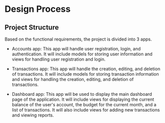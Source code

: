 # Design Process

## Project Structure

Based on the functional requirements, the project is divided into 3 apps.

- Accounts app: This app will handle user registration, login, and authentication. It will include models for storing user information and views for handling user registration and login.

- Transactions app: This app will handle the creation, editing, and deletion of transactions. It will include models for storing transaction information and views for handling the creation, editing, and deletion of transactions.

- Dashboard app: This app will be used to display the main dashboard page of the application. It will include views for displaying the current balance of the user's account, the budget for the current month, and a list of transactions. It will also include views for adding new transactions and viewing reports.